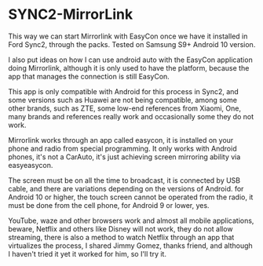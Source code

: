 # SYNC2-MirrorLink
This way we can start Mirrorlink with EasyCon once we have it installed in Ford Sync2, through the packs. Tested on Samsung S9+ Android 10 version.

I also put ideas on how I can use android auto with the EasyCon application doing Mirrorlink, although it is only used to have the platform, because the app that manages the connection is still EasyCon.

This app is only compatible with Android for this process in Sync2, and some versions such as Huawei are not being compatible, among some other brands, such as ZTE, some low-end references from Xiaomi, One, many brands and references really work and occasionally some they do not work.

Mirrorlink works through an app called easycon, it is installed on your phone and radio from special programming. It only works with Android phones, it's not a CarAuto, it's just achieving screen mirroring ability via easyeasycon.

The screen must be on all the time to broadcast, it is connected by USB cable, and there are variations depending on the versions of Android. for Android 10 or higher, the touch screen cannot be operated from the radio, it must be done from the cell phone, for Android 9 or lower, yes.

YouTube, waze and other browsers work and almost all mobile applications, beware, Netflix and others like Disney will not work, they do not allow streaming, there is also a method to watch Netflix through an app that virtualizes the process, I shared Jimmy Gomez, thanks friend, and although I haven't tried it yet it worked for him, so I'll try it.
